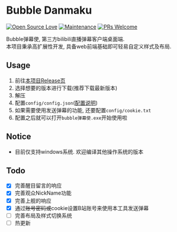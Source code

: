 # Bubble Danmaku
[![Open Source Love](https://badges.frapsoft.com/os/v1/open-source.svg?v=103)](https://github.com/HHHHhgqcdxhg/bubble-danmaku/) [![Maintenance](https://img.shields.io/badge/Maintained%3F-yes-green.svg)](https://github.com/HHHHhgqcdxhg/bubble-danmaku/graphs/commit-activity) [![PRs Welcome](https://img.shields.io/badge/PRs-welcome-brightgreen.svg?style=flat-square)](https://github.com/HHHHhgqcdxhg/bubble-danmaku/pulls)  


Bubble弹幕使, 第三方bilibili直播弹幕客户端桌面端.  
本项目秉承高扩展性开发, 具备web前端基础即可轻易自定义样式及布局.  

## Usage
1. 前往[本项目Release页](https://github.com/HHHHhgqcdxhg/bubble-danmaku/releases)  
2. 选择想要的版本进行下载(推荐下载最新版本)  
3. 解压  
4. 配置```config/config.json```([配置说明](https://github.com/HHHHhgqcdxhg/bubble-danmaku/blob/master/docs/configDoc.md))  
5. 如果需要使用发送弹幕的功能, 还要配置```config/cookie.txt```  
6. 配置之后就可以打开```bubble弹幕使.exe```开始使用啦  

## Notice
- 目前仅支持windows系统. 欢迎编译其他操作系统的版本  

## Todo
- [x] 完善醒目留言的响应
- [x] 完善观众NickName功能  
- [x] 完善上舰的响应  
- [x] 通过~~账号密码或~~cookie设置B站账号来使用本工具发送弹幕  
- [ ] 完善布局及样式切换系统  
- [ ] 热更新
